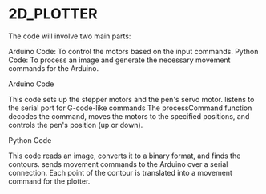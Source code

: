 # 2D_PLOTTER

The code will involve two main parts:

Arduino Code: To control the motors based on the input commands.
Python Code: To process an image and generate the necessary movement commands for the Arduino.

Arduino Code

This code sets up the stepper motors and the pen's servo motor.
listens to the serial port for G-code-like commands
The processCommand function decodes the command, moves the motors to the specified positions, and controls the pen's position (up or down).

Python Code

This code reads an image, converts it to a binary format, and finds the contours.
sends movement commands to the Arduino over a serial connection.
Each point of the contour is translated into a movement command for the plotter.
